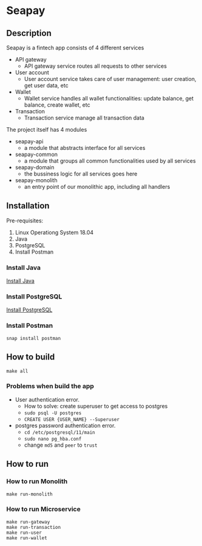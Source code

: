  # Seapay

## Description

Seapay is a fintech app consists of 4 different services
  - API gateway
    - API gateway service routes all requests to other services
  - User account
    - User account service takes care of user management: user creation, get user data, etc
  - Wallet
    - Wallet service handles all wallet functionalities: update balance, get balance, create wallet, etc
  - Transaction
    - Transaction service manage all transaction data

The project itself has 4 modules
 - seapay-api
   - a module that abstracts interface for all services
 - seapay-common
   - a module that groups all common functionalities used by all services
 - seapay-domain
   - the bussiness logic for all services goes here
 - seapay-monolith
   - an entry point of our monolithic app, including all handlers
  
## Installation

Pre-requisites:
1. Linux Operationg System 18.04
2. Java
3. PostgreSQL
4. Install Postman

### Install Java

[Install Java](http://tipsonubuntu.com/2016/07/31/install-oracle-java-8-9-ubuntu-16-04-linux-mint-18/)

### Install PostgreSQL

[Install PostgreSQL](https://tecadmin.net/install-postgresql-server-on-ubuntu/)

### Install Postman
 ```
snap install postman
 ```

 ## How to build

 ```
 make all
 ```
 
 ### Problems when build the app
 
- User authentication error. 
    - How to solve: create superuser to get access to postgres
    - `sudo psql -U postgres`
    - `CREATE USER {USER_NAME} --Superuser`
- postgres password authentication error.
    - `cd /etc/postgresql/11/main`
    - `sudo nano pg_hba.conf`
    - change `md5` and `peer` to `trust`

 ## How to run

### How to run Monolith
 ```
 make run-monolith
 ```

### How to run Microservice
 ```
 make run-gateway
 make run-transaction
 make run-user
 make run-wallet
 ```
